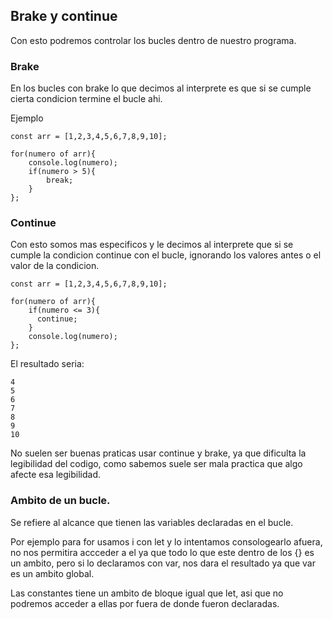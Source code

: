 ## Brake y continue

Con esto podremos controlar los bucles dentro de nuestro programa. 

### Brake

En los bucles con brake lo que decimos al interprete es que si se cumple cierta condicion termine el bucle ahi.

Ejemplo

    const arr = [1,2,3,4,5,6,7,8,9,10];

    for(numero of arr){
        console.log(numero);
        if(numero > 5){
            break;
        }
    };

### Continue

Con esto somos mas especificos y le decimos al interprete que si se cumple la condicion continue con el bucle, ignorando los valores antes o el valor de la condicion. 

    const arr = [1,2,3,4,5,6,7,8,9,10];

    for(numero of arr){
      	if(numero <= 3){
          continue;
        }
        console.log(numero);
    };
    
El resultado seria:

    4
    5
    6
    7
    8
    9
    10

No suelen ser buenas praticas usar continue y brake, ya que dificulta la legibilidad del codigo, como sabemos suele ser mala practica que algo afecte esa legibilidad. 

### Ambito de un bucle.

Se refiere al alcance que tienen las variables declaradas en el bucle. 

Por ejemplo para for usamos i con let y lo intentamos consologearlo afuera, no nos permitira accceder a el ya que todo lo que este dentro de los {} es un ambito, pero si lo declaramos con var, nos dara el resultado ya que var es un ambito global. 

Las constantes tiene un ambito de bloque igual que let, asi que no podremos acceder a ellas por fuera de donde fueron declaradas. 


